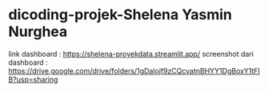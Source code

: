 # dicoding-projek-Shelena Yasmin Nurghea
link dashboard : https://shelena-proyekdata.streamlit.app/
screenshot dari dashboard : https://drive.google.com/drive/folders/1gDalojf9zCQcvatnBHYY1DgBoxY1tFlB?usp=sharing
